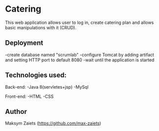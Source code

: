 # Catering

This web application allows user to log in, create catering plan and allows basic manipulations with it (CRUD).


## Deployment

-create database named "scrumlab"
-configure Tomcat by adding artifact and setting HTTP port to default 8080
-wait until the application is started

## Technologies used:

Back-end: 
-Java 8(servletes+jsp)
-MySql

Front-end:
-HTML
-CSS

## Author

Maksym Zaiets (https://github.com/max-zaiets)




